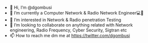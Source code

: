 - 👋 Hi, I’m @dgombusi
- 🌱 I’m currently a Computer Network & Radio Network Engineer💻📡
- 👀 I’m interested in Network & Radio penetration Testing 
- 💞️ I’m looking to collaborate on anything related with Network engineering, Radio Frequency, Cyber Security, Sigtran etc
- 📫 How to reach me dm me at https://twitter.com/dgombusi

<!---
dgombusi/dgombusi is a ✨ special ✨ repository because its `README.md` (this file) appears on your GitHub profile.
You can click the Preview link to take a look at your changes.
--->
